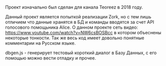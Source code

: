 Проект изначально был сделан для канала Teoreez в 2018 году.


Данный проект является попыткой реализации Zork, но с тем лишь отличием что данные хранятся в БД и команды вводятся за счет API голосового помощьника Alice.
О данном проекте сеть видео: https://www.youtube.com/watch?v=NW6csBOSBcc в котором объеснены некоторые тонкости.
Так же весь код имеет довольно понятные комментарии на Русском языке.


dbgen.js - генерирует тестовый короткий диалог в Базу Данных, с его помощью можно вести отладку и прочее.